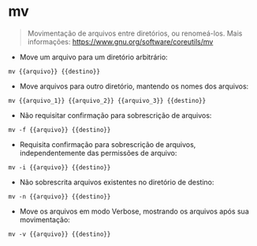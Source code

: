 # mv

> Movimentação de arquivos entre diretórios, ou renomeá-los. 
> Mais informações: <https://www.gnu.org/software/coreutils/mv>

- Move um arquivo para um diretório arbitrário:

`mv {{arquivo}} {{destino}}`

- Move arquivos para outro diretório, mantendo os nomes dos arquivos:

`mv {{arquivo_1}} {{arquivo_2}} {{arquivo_3}} {{destino}}`

- Não requisitar confirmação para sobrescrição de arquivos:

`mv -f {{arquivo}} {{destino}}`

- Requisita confirmação para sobrescrição de arquivos, independentemente das permissões de arquivo:

`mv -i {{arquivo}} {{destino}}`

- Não sobrescrita arquivos existentes no diretório de destino:

`mv -n {{arquivo}} {{destino}}`

- Move os arquivos em modo Verbose, mostrando os arquivos após sua movimentação:

`mv -v {{arquivo}} {{destino}}`
